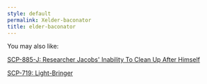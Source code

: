 ```yaml
---
style: default
permalink: Xelder-baconator
title: elder-baconator
---
```

You may also like:

[SCP-885-J: Researcher Jacobs' Inability To Clean Up After Himself](http://scp-wiki.net/scp-885-j)

[SCP-719: Light-Bringer](http://scp-wiki.net/scp-719)

